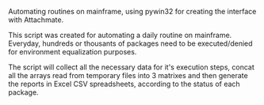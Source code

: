 Automating routines on mainframe, using pywin32 for creating the interface with Attachmate.

This script was created for automating a daily routine on mainframe. Everyday, hundreds or thousants of packages need to be executed/denied for environment equalization purposes.

The script will collect all the necessary data for it's execution steps, concat all the arrays read from temporary files into 3 matrixes and then generate the reports in  Excel CSV spreadsheets, according to the status of each package.
